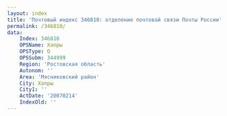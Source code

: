 ```yaml
---
layout: index
title: 'Почтовый индекс 346810: отделение почтовой связи Почты России'
permalink: /346810/
data:
    Index: 346810
    OPSName: Хапры
    OPSType: О
    OPSSubm: 344999
    Region: 'Ростовская область'
    Autonom: ''
    Area: 'Мясниковский район'
    City: Хапры
    City1: ''
    ActDate: '20070214'
    IndexOld: ''
---
```

